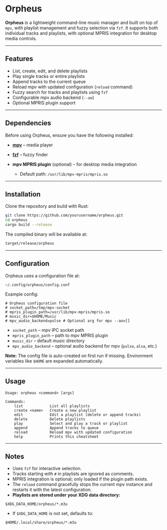 # Orpheus

**Orpheus** is a lightweight command-line music manager and built on top of `mpv`, with playlist management and fuzzy selection via `fzf`. It supports both individual tracks and playlists, with optional MPRIS integration for desktop media controls.

---

## Features

* List, create, edit, and delete playlists
* Play single tracks or entire playlists
* Append tracks to the current queue
* Reload mpv with updated configuration (`reload` command)
* Fuzzy search for tracks and playlists using `fzf`
* Configurable mpv audio backend (`--ao`)
* Optional MPRIS plugin support

---

## Dependencies

Before using Orpheus, ensure you have the following installed:

* **[mpv](https://mpv.io/)** – media player
* **[fzf](https://github.com/junegunn/fzf)** – fuzzy finder
* **mpv MPRIS plugin** (optional) – for desktop media integration

  * Default path: `/usr/lib/mpv-mpris/mpris.so`

---

## Installation

Clone the repository and build with Rust:

```bash
git clone https://github.com/yourusername/orpheus.git
cd orpheus
cargo build --release
```

The compiled binary will be available at:

```bash
target/release/orpheus
```

---

## Configuration

Orpheus uses a configuration file at:

```
~/.config/orpheus/config.conf
```

Example config:

```text
# Orpheus configuration file
# socket_path=/tmp/mpv-socket
# mpris_plugin_path=/usr/lib/mpv-mpris/mpris.so
# music_dir=$HOME/Music
# mpv_audio_backend=pulse # Optional arg for mpv --ao=[]
```

* `socket_path` – mpv IPC socket path
* `mpris_plugin_path` – path to mpv MPRIS plugin
* `music_dir` – default music directory
* `mpv_audio_backend` – optional audio backend for mpv (`pulse`, `alsa`, etc.)

**Note:** The config file is auto-created on first run if missing. Environment variables like `$HOME` are expanded automatically.

---

## Usage

```
Usage: orpheus <command> [args]

Commands:
    list            List all playlists
    create <name>   Create a new playlist
    edit            Edit a playlist (delete or append tracks)
    delete          Delete playlists
    play            Select and play a track or playlist
    append          Append tracks to queue
    reload          Reload mpv with updated configuration
    help            Prints this cheatsheet
```

---

## Notes

* Uses `fzf` for interactive selection.
* Tracks starting with `#` in playlists are ignored as comments.
* MPRIS integration is optional; only loaded if the plugin path exists.
* The `reload` command gracefully stops the current mpv instance and restarts it with the latest configuration.
* **Playlists are stored under your XDG data directory:**

```
$XDG_DATA_HOME/orpheus/*.m3u
```

* If `$XDG_DATA_HOME` is not set, defaults to:

```
$HOME/.local/share/orpheus/*.m3u
```
